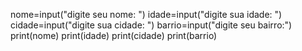 nome=input("digite seu nome: ")
idade=input("digite sua idade: ")
cidade=input("digite sua cidade: ")
barrio=input("digite seu bairro:")
print(nome)
print(idade)
print(cidade)
print(barrio)
